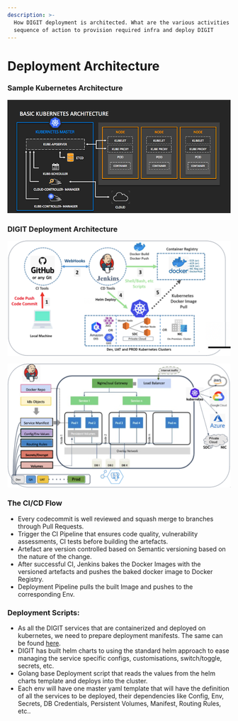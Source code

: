 ```yaml
---
description: >-
  How DIGIT deployment is architected. What are the various activities in
  sequence of action to provision required infra and deploy DIGIT
---
```


# Deployment Architecture

### Sample Kubernetes Architecture

![](../.gitbook/assets/image%20%289%29.png)

### DIGIT Deployment Architecture

![](../.gitbook/assets/image%20%2812%29.png)

![](../.gitbook/assets/image%20%2810%29.png)

### The CI/CD Flow

* Every codecommit is well reviewed and squash merge to branches through Pull Requests.
* Trigger the CI Pipeline that ensures code quality, vulnerability assessments,  CI tests before building the artefacts.
* Artefact are version controlled based on Semantic versioning based on the nature of the change.
* After successful CI, Jenkins bakes the Docker Images with the versioned artefacts and pushes the baked docker image to Docker Registry.
* Deployment Pipeline pulls the built Image and pushes to the corresponding Env.

### Deployment Scripts:

* As all the DIGIT services that are containerized and deployed on kubernetes, we need to prepare deployment manifests. The same can be found [here](https://github.com/egovernments/Train-InfraOps). 
* DIGIT has built helm charts to using the standard helm approach to ease managing the service specific configs, customisations, switch/toggle, secrets, etc. 
* Golang base Deployment script that reads the values from the helm charts template and deploys into the cluster.       
* Each env will have one master yaml template that will have the definition of all the services to be deployed, their dependencies like Config, Env, Secrets, DB Credentials, Persistent Volumes, Manifest, Routing Rules, etc.. 

